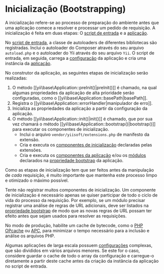 Inicialização (Bootstrapping)
=============================

A inicialização refere-se ao processo de preparação do ambiente antes que uma 
aplicação comece a resolver e processar um pedido de requisição. A inicialização 
é feita em duas etapas:
O [script de entrada](structure-entry-scripts.md) e a 
[aplicação](structure-applications.md).

No [script de entrada](structure-entry-scripts.md), a classe de autoloaders de 
diferentes bibliotecas são registradas. Inclui o autoloader do Composer através 
do seu arquivo `autoload.php` e o autoloader do Yii através do seu arquivo `Yii`. 
O script de entrada, em seguida, carrega a [configuração](concept-configurations.md) 
da aplicação e cria uma instância da [aplicação](structure-applications.md).

No construtor da aplicação, as seguintes etapas de inicialização serão realizadas:

1. O método [[yii\base\Application::preInit()|preInit()]] é chamado, na qual 
   algumas propriedades da aplicação de alta prioridade serão configuradas, como 
   o [[yii\base\Application::basePath|basePath]].
2. Registra o [[yii\base\Application::errorHandler|manipulador de erro]].
3. Inicializa as propriedades da aplicação a partir da configuração da aplicação.
4. O método [[yii\base\Application::init()|init()]] é chamado, que por sua vez 
   chamará o método [[yii\base\Application::bootstrap()|bootstrap()]] para executar 
   os componentes de inicialização.
   - Inclui o arquivo `vendor/yiisoft/extensions.php` de manifesto da extensão.
   - Cria e executa os [componentes de inicialização](structure-extensions.md#bootstrapping-classes) 
     declaradas pelas extensões.
   - Cria e executa os [componentes da aplicação](structure-application-components.md) 
     e/ou os [módulos](structure-modules.md) declarados na 
     [propriedade bootstrap](structure-applications.md#bootstrap) da aplicação.

Como as etapas de inicialização tem que ser feitos antes da manipulação de *cada* 
requisição, é muito importante que mantenha este processo limpo e otimizado o 
máximo possível.

Tente não registrar muitos componentes de inicialização. Um componente de 
inicialização é necessário apenas se quiser participar de todo o ciclo de vida 
do processo da requisição. Por exemplo, se um módulo precisar registrar uma 
análise de regras de URL adicionais, deve ser listados na 
[propriedade bootstrap](structure-applications.md#bootstrap) de modo que as novas 
regras de URL possam ter efeito antes que sejam usados para resolver as requisições.

No modo de produção, habilite um cache de bytecode, como o [PHP OPcache] ou [APC], 
para minimizar o tempo necessário para a inclusão e análise os arquivos PHP.

[PHP OPcache]: https://www.php.net/manual/pt_BR/intro.opcache.php
[APC]: https://www.php.net/manual/pt_BR/book.apcu.php

Algumas aplicações de larga escala possuem [configurações](concept-configurations.md) 
complexas, que são divididos em vários arquivos menores. Se este for o caso, 
considere guardar o cache de todo o array da configuração e carregue-o 
diretamente a partir deste cache antes da criação da instância da aplicação no 
script de entrada.

